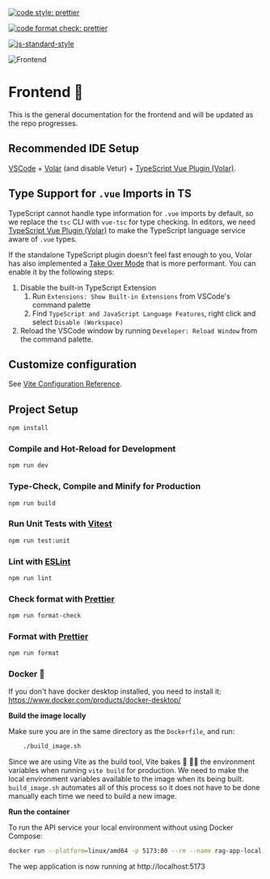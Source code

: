 
[![code style: prettier](https://img.shields.io/badge/code_style-prettier-ff69b4.svg?style=flat-square)](https://github.com/prettier/prettier)

[![code format check: prettier](https://img.shields.io/badge/code_format-prettier-ff69b4.svg?style=flat-square)](https://github.com/prettier/prettier)

[![js-standard-style](https://img.shields.io/badge/code%20linting-standard-brightgreen.svg)](http://standardjs.com)

![Frontend](https://github.com/informatter/fullstack-fastapi-rag-sample/actions/workflows/frontend_ci_cd.yml/badge.svg?branch=develop)

# Frontend 🚀

This is the general documentation for the frontend and will be updated as the repo progresses.


## Recommended IDE Setup

[VSCode](https://code.visualstudio.com/) + [Volar](https://marketplace.visualstudio.com/items?itemName=Vue.volar) (and disable Vetur) + [TypeScript Vue Plugin (Volar)](https://marketplace.visualstudio.com/items?itemName=Vue.vscode-typescript-vue-plugin).

## Type Support for `.vue` Imports in TS

TypeScript cannot handle type information for `.vue` imports by default, so we replace the `tsc` CLI with `vue-tsc` for type checking. In editors, we need [TypeScript Vue Plugin (Volar)](https://marketplace.visualstudio.com/items?itemName=Vue.vscode-typescript-vue-plugin) to make the TypeScript language service aware of `.vue` types.

If the standalone TypeScript plugin doesn't feel fast enough to you, Volar has also implemented a [Take Over Mode](https://github.com/johnsoncodehk/volar/discussions/471#discussioncomment-1361669) that is more performant. You can enable it by the following steps:

1. Disable the built-in TypeScript Extension
    1) Run `Extensions: Show Built-in Extensions` from VSCode's command palette
    2) Find `TypeScript and JavaScript Language Features`, right click and select `Disable (Workspace)`
2. Reload the VSCode window by running `Developer: Reload Window` from the command palette.

## Customize configuration

See [Vite Configuration Reference](https://vitejs.dev/config/).

## Project Setup

```sh
npm install
```

### Compile and Hot-Reload for Development

```sh
npm run dev
```

### Type-Check, Compile and Minify for Production

```sh
npm run build
```

### Run Unit Tests with [Vitest](https://vitest.dev/)

```sh
npm run test:unit
```

### Lint with [ESLint](https://eslint.org/)

```bash
npm run lint
```

### Check format with [Prettier](https://prettier.io/)
```bash
npm run format-check
```

### Format with [Prettier](https://prettier.io/)

```bash
npm run format
```


### Docker 🐋
If you don't have docker desktop installed, you need to install it:
https://www.docker.com/products/docker-desktop/

**Build the image locally**

Make sure you are in the same directory as the `Dockerfile`, and run:

```bash
    ./build_image.sh
```

Since we are using Vite as the build tool, Vite bakes 🍰 🧑‍🍳 the environment variables when running `vite build` for production. We need to make the local environment variables available to the image when its being built. `build_image.sh` automates all of this process so it does not have to be done manually each time we need to build a new image.

**Run the container**

To run the API service your local environment without using Docker Compose:

```bash
docker run --platform=linux/amd64 -p 5173:80 --rm --name rag-app-local  rag-app:local
```

The wep application is now running at http://localhost:5173


